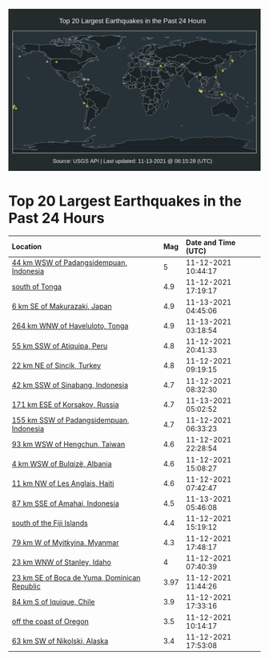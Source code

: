 ![Map](./map.png)

# Top 20 Largest Earthquakes in the Past 24 Hours

| Location | Mag | Date and Time (UTC) |
|:---|:---|:---|
| [44 km WSW of Padangsidempuan, Indonesia](https://earthquake.usgs.gov/earthquakes/eventpage/us7000ftia) | 5 | 11-12-2021 10:44:17 |
| [south of Tonga](https://earthquake.usgs.gov/earthquakes/eventpage/us7000ftm9) | 4.9 | 11-12-2021 17:19:17 |
| [6 km SE of Makurazaki, Japan](https://earthquake.usgs.gov/earthquakes/eventpage/us7000ftrg) | 4.9 | 11-13-2021 04:45:06 |
| [264 km WNW of Haveluloto, Tonga](https://earthquake.usgs.gov/earthquakes/eventpage/us7000ftr1) | 4.9 | 11-13-2021 03:18:54 |
| [55 km SSW of Atiquipa, Peru](https://earthquake.usgs.gov/earthquakes/eventpage/us7000ftnk) | 4.8 | 11-12-2021 20:41:33 |
| [22 km NE of Sincik, Turkey](https://earthquake.usgs.gov/earthquakes/eventpage/us7000fthz) | 4.8 | 11-12-2021 09:19:15 |
| [42 km SSW of Sinabang, Indonesia](https://earthquake.usgs.gov/earthquakes/eventpage/us7000fthq) | 4.7 | 11-12-2021 08:32:30 |
| [171 km ESE of Korsakov, Russia](https://earthquake.usgs.gov/earthquakes/eventpage/us7000ftrx) | 4.7 | 11-13-2021 05:02:52 |
| [155 km SSW of Padangsidempuan, Indonesia](https://earthquake.usgs.gov/earthquakes/eventpage/us7000fth3) | 4.7 | 11-12-2021 06:33:23 |
| [93 km WSW of Hengchun, Taiwan](https://earthquake.usgs.gov/earthquakes/eventpage/us7000ftpi) | 4.6 | 11-12-2021 22:28:54 |
| [4 km WSW of Bulqizë, Albania](https://earthquake.usgs.gov/earthquakes/eventpage/us7000ftj6) | 4.6 | 11-12-2021 15:08:27 |
| [11 km NW of Les Anglais, Haiti](https://earthquake.usgs.gov/earthquakes/eventpage/us7000fthe) | 4.6 | 11-12-2021 07:42:47 |
| [87 km SSE of Amahai, Indonesia](https://earthquake.usgs.gov/earthquakes/eventpage/us7000ftry) | 4.5 | 11-13-2021 05:46:08 |
| [south of the Fiji Islands](https://earthquake.usgs.gov/earthquakes/eventpage/us7000ftj9) | 4.4 | 11-12-2021 15:19:12 |
| [79 km W of Myitkyina, Myanmar](https://earthquake.usgs.gov/earthquakes/eventpage/us7000ftmh) | 4.3 | 11-12-2021 17:48:17 |
| [23 km WNW of Stanley, Idaho](https://earthquake.usgs.gov/earthquakes/eventpage/us7000fthc) | 4 | 11-12-2021 07:40:39 |
| [23 km SE of Boca de Yuma, Dominican Republic](https://earthquake.usgs.gov/earthquakes/eventpage/pr2021316005) | 3.97 | 11-12-2021 11:44:26 |
| [84 km S of Iquique, Chile](https://earthquake.usgs.gov/earthquakes/eventpage/us7000ftmc) | 3.9 | 11-12-2021 17:33:16 |
| [off the coast of Oregon](https://earthquake.usgs.gov/earthquakes/eventpage/us7000fti7) | 3.5 | 11-12-2021 10:14:17 |
| [63 km SW of Nikolski, Alaska](https://earthquake.usgs.gov/earthquakes/eventpage/us7000ftp2) | 3.4 | 11-12-2021 17:53:08 |
